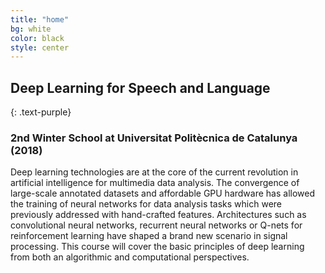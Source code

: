 ```yaml
---
title: "home"
bg: white
color: black
style: center
---
```


## Deep Learning for Speech and Language
{: .text-purple}

### 2nd Winter School at Universitat Polit&egrave;cnica de Catalunya (2018)

Deep learning technologies are at the core of the current revolution in artificial intelligence for multimedia data analysis. The convergence of large-scale annotated datasets and affordable GPU hardware has allowed the training of neural networks for data analysis tasks which were previously addressed with hand-crafted features. Architectures such as convolutional neural networks, recurrent neural networks or Q-nets for reinforcement learning have shaped a brand new scenario in signal processing. This course will cover the basic principles of deep learning from both an algorithmic and computational perspectives.
